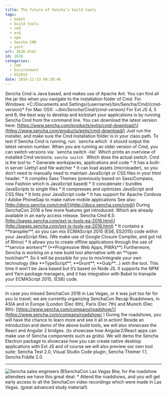 ```yaml
---
title: The future of Sencha’s build tools
tags:
  - babel
  - build tools
  - cmd
  - es6
  - npm
  - Sencha CMD
  - yarn
url: 2636.html
id: 2636
categories:
  - Cmd
  - Environment
  - ES2015
date: 2016-11-23 09:30:46
---
```


Sencha Cmd is Java based, and makes use of Apache Ant. You can find all the jar libs when you navigate to the installation folder of Cmd. For Windows: \*C:/Documents and Settings/{username}/bin/Sencha/Cmd/{cmd-version}\* For Mac OSX: *~/bin/Sencha/Cmd/{cmd-version}* For Ext JS 4, 5 and 6; the best way to develop and kickstart your applications is by running Sencha Cmd from the command line. You can download the latest version here: \[https://www.sencha.com/products/extjs/cmd-download/\](https://www.sencha.com/products/extjs/cmd-download/) Just run the installer, and make sure the Cmd installation folder is in your class path. To test if Sencha Cmd is running, run: \`sencha which\` it should output the latest version number. When you are running an older version of Cmd, you can switch versions via: \`sencha switch -list\` Which prints an overview of installed Cmd versions. `sencha switch ` Which does the actual switch. Cmd is the tool to: * Generate workspaces, applications and code * It has a built-in server (Jetty) and file watcher * It can load assets (microloader), so you don’t need to manually need to maintain JavaScript or CSS files in your html header. * It compiles Sass Themes (previously based on Sass/Compass, now Fashion which is JavaScript based) * It concatenate / bundles JavaScripts to single files * It compresses and optimizes JavaScript and CSS files * It lints your JavaScript code * It has support for Apache Cordova / Adobe PhoneGap to make native mobile applications See also: \[http://docs.sencha.com/cmd/\](http://docs.sencha.com/cmd/) During SenchaCon 2016 a few more features get introduced. Which are already available in an early access release. Sencha Cmd 6.5: \[http://pages.sencha.com/ext-js-tools-ea-2016.html\](http://pages.sencha.com/ext-js-tools-ea-2016.html) * It contains a \*\*transpiler\*\*, so you can mix ECMAScript 2015 (ES6, ES2015) code within your JavaScript files. (We make use of Google Closure Compiler, and got rid of Rhino) * It allows you to create offline applications through the use of \*\*service workers\*\* (\*\*Progressive Web Apps, PWA’s\*\*) Furthermore, Sencha is working on a new build tool alternative with an \*\*open toolchain\*\*. So it will be possible for you to mix/integrate your own technology (like \*\*TypeScript\*\*, \*\*Grunt\*\*, \*\*Gulp\*\*…) with the tool. This time it won’t be Java based but it’s based on Node JS. It supports the NPM and Yarn package managers, and it has integration with Babel to transpile your ECMAScript 2015, (ES6) code.

* * *

In case you missed SenchaCon 2016 in Las Vegas, or it was just too far for you to travel; we are currently organizing SenchaCon Recap Roadshows, in ASIA and in Europe (London (Dec 6th), Paris (Dec 7th) and Munich (Dec 8th): \[https://www.sencha.com/company/roadshow/\](https://www.sencha.com/company/roadshow/ ) During the roadshows, you will have the chance to learn more and see it all in action! Beside an introduction and demo of the above build tools, we will also showcase the React and Angular 2 bridges. (to showcase how Angular2/React apps can make use of Sencha components such as grids). We will demo the Sencha Electron package to showcase how you can create native desktop applications with Ext JS and of course we will also preview our own tool suite: Sencha Test 2.0, Visual Studio Code plugin, Sencha Themer 1.1, Sencha Fiddle 2.0.

* * *

![Sencha sales engineers @SenchaCon Las Vegas](https://www.leeboonstra.com/wp-content/uploads/2016/11/senchacon-1-500x375.jpg) Btw, for the roadshow attendees we have this great deal: * Attend the roadshows, and you will get early access to all the SenchaCon video recordings which were made in Las Vegas. (great advanced study material!).